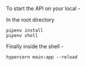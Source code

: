 To start the API on your local - 

In the root directory
```
pipenv install
pipenv shell
```

Finally inside the shell - 
```
hypercorn main:app --reload
```